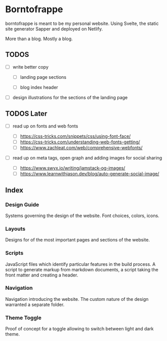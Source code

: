 # Borntofrappe

borntofrappe is meant to be my personal website. Using Svelte, the static site generator Sapper and deployed on Netlify.

More than a blog. Mostly a blog.

## TODOS

- [ ] write better copy

  - [ ] landing page sections

  - [ ] blog index header

- [ ] design illustrations for the sections of the landing page

## TODOS Later

- [ ] read up on fonts and web fonts

  - [ ] https://css-tricks.com/snippets/css/using-font-face/
  - [ ] https://css-tricks.com/understanding-web-fonts-getting/
  - [ ] https://www.zachleat.com/web/comprehensive-webfonts/

- [ ] read up on meta tags, open graph and adding images for social sharing

  - [ ] https://www.swyx.io/writing/jamstack-og-images/
  - [ ] https://www.learnwithjason.dev/blog/auto-generate-social-image/

## Index

### Design Guide

Systems governing the design of the website. Font choices, colors, icons.

### Layouts

Designs for of the most important pages and sections of the website.

### Scripts

JavaScript files which identify particular features in the build process. A script to generate markup from markdown documents, a script taking the front matter and creating a header.

### Navigation

Navigation introducing the website. The custom nature of the design warranted a separate folder.

### Theme Toggle

Proof of concept for a toggle allowing to switch between light and dark theme.
